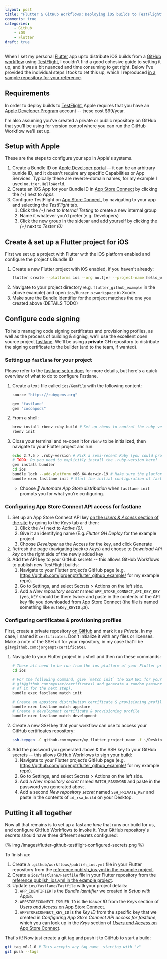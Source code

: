 ```yaml
---
layout: post
title: "Flutter & GitHub Workflows: Deploying iOS builds to TestFlight"
comments: true
categories:
    - GitHub
    - iOS
    - Flutter
draft: true
---
```


When I set my personal [Flutter](https://flutter.dev/) app up to distribute iOS builds from a [GitHub workflow](https://docs.github.com/en/actions) using [TestFlight](https://developer.apple.com/testflight/), I couldn't find a good cohesive guide to setting it up, and it was a bit nuanced and time consuming to get right. Below I've provided the individual steps I took to set this up, which I reproduced [in a sample repository for your reference](https://github.com/jorgenpt/flutter_github_example).

<!-- more -->


## Requirements

In order to deploy builds to [TestFlight](https://developer.apple.com/testflight/), Apple requires that you have an [Apple Developer Program](https://developer.apple.com/programs/enroll/) account -- these cost $99/year.

I'm also assuming you've created a private or public repository on GitHub that you'll be using for version control where you can run the GitHub Workflow we'll set up.


## Setup with Apple

These are the steps to configure your app in Apple's systems.

1. Create a Bundle ID on [Apple Developer portal](https://developer.apple.com/account/resources/identifiers/add/bundleId) -- it can be an arbitrary bunlde ID, and it doesn't require any specific Capabilities or App Services. Typically these are reverse-domain names, for my example I used `no.tjer.HelloWorld`.
1. Create an iOS App for your Bundle ID in [App Store Connect](https://appstoreconnect.apple.com/apps) by clicking the <i class="fas fa-plus-circle" title="circled plus icon">(+)</i> next to _Apps_
1. Configure TestFlight on [App Store Connect](https://appstoreconnect.apple.com/apps), by navigating to your app and selecting the _TestFlight_ tab.
    1. Click the <i class="fas fa-plus-circle" title="circled plus icon">(+)</i> next to _Internal Testing_ to create a new internal group
    1. Name it whatever you'd prefer (e.g. Developers)
    1. Click the new group in the sidebar and add yourself by clicking the <i class="fas fa-plus-circle" title="circled plus icon">(+)</i> next to _Tester (0)_


## Create & set up a Flutter project for iOS

First we set up a project with Flutter with the iOS platform enabled and configure the project's Bundle ID

1. Create a new Flutter project with iOS enabled, if you haven't already:
    ```sh
    flutter create --platforms ios --org no.tjer --project-name hello_world --description "Test for iOS deploy on GH" flutter_github_example
    ```
1. Navigate to your project directory (e.g. `flutter_github_example` in the above example) and open `ios/Runner.xcworkspace` in Xcode.
1. Make sure the Bundle Identifier for the project matches the one you created above (DETAILS TODO)


## Configure code signing

To help managing code signing certificates and provisioning profiles, as well as the process of building & signing, we'll use the excellent open source project [fastlane](https://fastlane.tools/). We'll be using a **private** GH repository to distribute the signing certificate to the builder (and to the team, if wanted).


### Setting up `fastlane` for your project

Please refer to the [fastlane setup docs](https://docs.fastlane.tools/getting-started/ios/setup/) for more details, but here's a quick overview of what to do to configure Fastlane.

1. Create a text-file called `ios/Gemfile` with the following content: 
    ```rb
    source "https://rubygems.org"

    gem "fastlane"
    gem "cocoapods"
    ```
1. From a shell:
    ```sh
    brew install rbenv ruby-build # Set up rbenv to control the ruby version
    rbenv init
    ```
1. Close your terminal and re-open it for `rbenv` to be initialized, then navigate to your Flutter project and run:
    ```sh
    echo 2.7.5 > .ruby-version # Pick a semi-recent Ruby (you could probably do 3.x instead?)
    # TODO: Do you need to explicitly install the .ruby-version here?
    gem install bundler
    cd ios
    bundle lock --add-platform x86_64-darwin-19 # Make sure the platform list includes the GH Runner platform
    bundle exec fastlane init # Start the initial configuration of fastlane
    ```
    - Choose _🚀 Automate App Store distribution_ when `fastlane init` prompts you for what you're configuring.


### Configuring App Store Connect API access for fastlane

1. Set up an App Store Connect API key [on the _Users & Access_ section of the site](https://appstoreconnect.apple.com/access/users) by going to the _Keys_ tab and then:
    1. Click the <i class="fas fa-plus-circle" title="circled plus icon">(+)</i> next to _Active (0)_.
    1. Give it an identifying name (E.g. _Flutter GH Deploy_ for the example project
    1. Choose _Developer_ as the Access for the key, and click Generate
1. Refresh the page (navigating back to _Keys_) and choose to _Download API key_ on the right side of the newly added key
1. Add the API key to your GitHub secrets -- this allows GitHub Workflows to publish new TestFlight builds:
    1. Navigate to your Flutter project's GitHub page (e.g. https://github.com/jorgenpt/flutter_github_example/ for my example repo).
    1. Go to Settings, and select Secrets > Actions on the left side.
    1. Add a _New repository secret_ named `APP_STORE_CONNECT_API_KEY_KEY` (yes, `KEY` should be there twice) and paste in the contents of the API key file you downloaded from App Store Connect (the file is named something like `AuthKey_KEYID.p8`).


### Configuring certificates & provisioning profiles

First, create a private repository [on GitHub](https://github.com/new) and mark it as _Private_. In my case, I named it `certificates`. Don't initialize it with any files or licenses. Make a note of the SSH url for your repository, in my case that'll be `git@github.com:jorgenpt/certificates`.

1. Navigate to your Flutter project in a shell and then run these commands:
    ```sh
    # These all need to be run from the ios platform of your Flutter project
    cd ios

    # For the following command, give `match init` the SSH URL for your repository (e.g.
    # git@github.com:myuser/certificates) and generate a random password (though make a note
    # of it for the next step).
    bundle exec fastlane match init 

    # Create an appstore distribution certificate & provisioning profile
    bundle exec fastlane match appstore
    # Create a development certificate & provisioning profile
    bundle exec fastlane match development
    ```
1. Create a new SSH key that your workflow can use to access your GitHub certificates repository:
    ```sh
    ssh-keygen -C github.com:myuser/my_flutter_project_name -f ~/Desktop/id_rsa_build
    ```
1. Add the password you generated above & the SSH key to your GitHub secrets -- this allows GitHub Workflows to sign your build:
    1. Navigate to your Flutter project's GitHub page (e.g. https://github.com/jorgenpt/flutter_github_example/ for my example repo).
    1. Go to Settings, and select Secrets > Actions on the left side.
    1. Add a _New repository secret_ named `MATCH_PASSWORD` and paste in the password you generated above.
    1. Add a second _New repository secret_ named `SSH_PRIVATE_KEY` and paste in the contents of `id_rsa_build` on your Desktop.


## Putting it all together

Now all that remains is to set up a fastlane _lane_ that runs our build for us, and configure GitHub Workflows to invoke it. Your GitHub repository's secrets should have three different secrets configured:

{% img /images/flutter-github-testflight-configured-secrets.png %}

To finish up:

1. Create a `.github/workflows/publish_ios.yml` file in your Flutter repository from the [reference publish_ios.yml in the example project](https://raw.githubusercontent.com/jorgenpt/flutter_github_example/blogpost-testflight/.github/workflows/publish_ios.yml).
1. Create a `ios/fastlane/Fastfile` file in your Flutter repository from the [reference publish_ios.yml in the example project](https://raw.githubusercontent.com/jorgenpt/flutter_github_example/blogpost-testflight/ios/fastlane/Fastfile).
1. Update `ios/fastlane/Fastfile` with your project details:
    1. `APP_IDENTIFIER` is the _Bundle Identifier_ we created in _Setup with Apple_.
    1. `APPSTORECONNECT_ISSUER_ID` is the _Issuer ID_ from the _Keys_ section of [_Users and Access_ on App Store Connect](https://appstoreconnect.apple.com/access/users).
    1. `APPSTORECONNECT_KEY_ID` is the _Key ID_ from the specific key that we created in _Configuring App Store Connect API access for fastlane_, which you can look up in the _Keys_ section of [_Users and Access_ on App Store Connect](https://appstoreconnect.apple.com/access/users).

That's it! Now just create a git tag and push it to GitHub to start a build:

```sh
git tag v0.1.0 # This accepts any tag name  starting with "v"
git push --tags
```